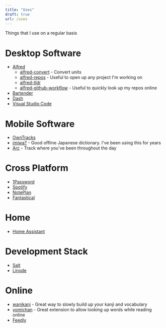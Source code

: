 ```yaml
---
title: "Uses"
draft: true
url: /uses
---
```


Things that I use on a regular basis

<!--more-->

# Desktop Software

- [Alfred](https://www.alfredapp.com/)
  - [alfred-convert](https://github.com/deanishe/alfred-convert) - Convert units
  - [alfred-repos](https://github.com/deanishe/alfred-repos) - Useful to open up any project I'm working on
  - [alfred-tldr](https://github.com/konoui/alfred-tldr)
  - [alfred-github-workflow](https://github.com/gharlan/alfred-github-workflow) - Useful to quickly look up my repos online
- [Bartender](https://www.macbartender.com/)
- [Dash](https://kapeli.com/dash)
- [Visual Studio Code](https://code.visualstudio.com/)

# Mobile Software

- [OwnTracks](https://owntracks.org/)
- [imiwa?](http://www.imiwaapp.com/) - Good offline Japanese dictionary. I've been using this for years
- [Arc](http://www.bigpaua.com/arcapp/) - Track where you've been throughout the day

# Cross Platform

- [1Password](https://1password.com/)
- [Spotify](https://www.spotify.com/)
- [NotePlan](https://noteplan.co/)
- [Fantastical](https://flexibits.com/fantastical)

# Home

- [Home Assistant](https://www.home-assistant.io/blue)

# Development Stack

- [Salt](https://docs.saltproject.io/)
- [Linode](https://www.linode.com/?r=ee919cf9626f9a202ddb894314a7f7d0cdad084b)

# Online

- [wanikani](https://www.wanikani.com/users/kfdm) - Great way to slowly build up your kanji and vocabulary
- [yomichan](https://foosoft.net/projects/yomichan/) - Great extension to allow looking up words while reading online
- [Feedly](https://feedly.com)
